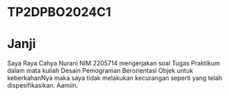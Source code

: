 # TP2DPBO2024C1

# Janji
Saya Raya Cahya Nurani NIM 2205714 mengerjakan soal Tugas Praktikum dalam mata kuliah Desain Pemograman Berorientasi Objek untuk keberkahanNya maka saya tidak melakukan kecurangan seperti yang telah dispesifikasikan. Aamiin.
